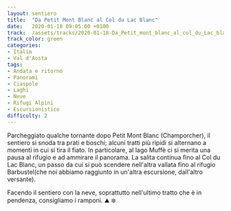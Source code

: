 ```yaml
---
layout: sentiero
title:  "Da Petit Mont Blanc al Col du Lac Blanc"
date:   2020-01-18 09:05:00 +0100
track:  /assets/tracks/2020-01-18-Da_Petit_mont_blanc_al_col_du_Lac_blanc.gpx
track_color: green
categories:
- Italia
- Val d'Aosta
tags:
- Andata e ritorno
- Panorami
- Ciaspole
- Laghi
- Neve
- Rifugi Alpini
- Escursionistico
difficulty: 2
---
```



Parcheggiato qualche tornante dopo Petit Mont Blanc (Champorcher), il sentiero si snoda tra prati e boschi; alcuni tratti più ripidi si alternano a momenti in cui si tira il fiato. In particolare, al lago Muffè ci si merita una pausa al rifugio e ad ammirare il panorama. La salita continua fino al Col du Lac Blanc, un passo da cui si può scendere nell'altra vallata fino al rifugio Barbustel(che noi abbiamo raggiunto in un'altra escursione, dall'altro versante).

Facendo il sentiero con la neve, soprattutto nell'ultimo tratto che è in pendenza, consigliamo i ramponi.
:mountain: :snowflake:
